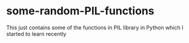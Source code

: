 # some-random-PIL-functions
This just contains some of the functions in PIL library in Python which I started to learn recently
